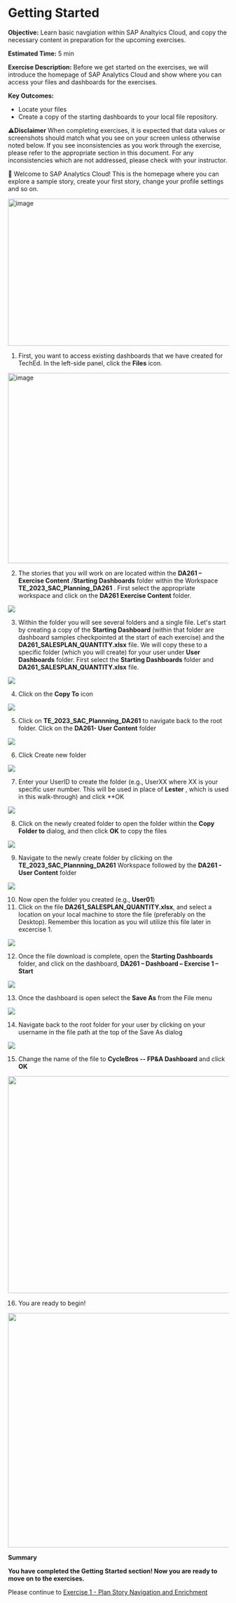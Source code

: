 # **Getting Started**

**Objective:** Learn basic navgiation within SAP Analtyics Cloud, and copy the necessary content in preparation for the upcoming exercises.

**Estimated Time:** 5 min

**Exercise Description:** Before we get started on the exercises, we
will introduce the homepage of SAP Analytics Cloud and show where you
can access your files and dashboards for the exercises.

**Key Outcomes:**

- Locate your files
- Create a copy of the starting dashboards to your local file
  repository.

⚠️**Disclaimer** When completing exercises, it is expected that data
values or screenshots should match what you see on your screen unless
otherwise noted below. If you see inconsistencies as you work through
the exercise, please refer to the appropriate section in this document.
For any inconsistencies which are not addressed, please check with your
instructor.

🚩 Welcome to SAP Analytics Cloud! This is the homepage where you can
explore a sample story, create your first story, change your profile
settings and so on.

<img alt="image" src="./images/image1.png" style="width:624.0px;height:334.93344px;"/>

1. First, you want to access existing dashboards that we have created
   for TechEd. In the left-side panel, click the **Files** icon.

<img alt="image" src="./images/image2.png" style="width:624.0px;height:433.26624px;"/>

2. The stories that you will work on are located within
   the  **DA261 – Exercise Content** /**Starting Dashboards** folder within
   the Workspace  **TE_2023_SAC_Planning_DA261** .   First select the appropriate workspace and
   click on the **DA261 Exercise Content** folder.

<img src="./images/image3.png" />

3. Within the
   folder you will see several folders and a single file.  Let's start by creating a copy of the **Starting
   Dashboard** (within that folder are dashboard samples checkpointed at
   the start of each exercise) and the **DA261_SALESPLAN_QUANTITY.xlsx** file.  We will copy these to a specific folder
   (which you will create) for your user under **User Dashboards** folder.
   First select the **Starting Dashboards** folder and **DA261_SALESPLAN_QUANTITY.xlsx**
   file.

<img src="./images/image4.png" />

4. Click on the **Copy To** icon

<img src="./images/image5.png" />

5. Click on **TE_2023_SAC_Plannning_DA261** to navigate back to the
   root folder. Click on the **DA261- User Content** folder

<img src="./images/image6_1.png" />

6. Click Create new folder

<img src="./images/image6_5.png" />

7. Enter your UserID to create the folder (e.g., UserXX
   where XX is your specific user number.
   This will be used in place of  **Lester** , which is used in this walk-through)
   and click **OK

<img src="./images/image6_7.png" />

8. Click on the
   newly created folder to open the folder within the **Copy Folder to**
   dialog, and then click **OK** to copy the files

<img src="./images/image6_9.png" />

9. Navigate to the
   newly create folder by clicking on the **TE_2023_SAC_Plannning_DA261** Workspace
   followed by the **DA261 - User Content** folder

<img src="./images/image7_1.png"/>

10. Now open the folder you created (e.g., **User01**)
11. Click on the file **DA261_SALESPLAN_QUANTITY.xlsx**, and select a location on your local machine to store the file (preferably on the Desktop).  Remember this location as you will utilize this file later in excercise 1.

<img src="./images/image7_2.png"/>

12. Once the file download is complete, open the **Starting Dashboards** folder, and click on the dashboard, **DA261 – Dashboard – Exercise 1 –  Start**

<img src="./images/image7_3.png"/>

13. Once the dashboard is open select the **Save As** from the File menu

<img src="./images/image8.png"/>

14. Navigate back to the root folder for your user by clicking on your
    username in the file path at the top of the Save As dialog

<img src="./images/image9.png"/>

15. Change the name of the file to **CycleBros -- FP&A Dashboard** and
    click **OK**

<img src="./images/image10.png" style="width:724px;height:494px;"/>

16. You are ready to begin!

<img src="./images/image11.png" style="width:824px;height:534px;"/>

**Summary**

**You have completed the Getting Started section! Now you are ready to
move on to the exercises.**

Please continue to [Exercise 1 - Plan Story Navigation and Enrichment](https://github.com/SAP-samples/teched2023-DA261/tree/main/exercises/ex1)

